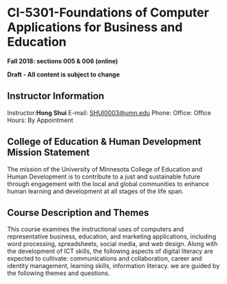 # CI-5301-Foundations of Computer Applications for Business and Education

**Fall 2018: sections 005 & 006 (online)**

**Draft - All content is subject to change**

## Instructor Information

Instructor:**Hong Shui**
E-mail: SHUI0003@umn.edu
Phone:
Office:
Office Hours: By Appointment

## College of Education & Human Development Mission Statement
The mission of the University of Minnesota College of Education and Human Development is to contribute to a just and sustainable future through engagement with the local and global communities to enhance human learning and development at all stages of the life span.


## Course Description and Themes
This course examines the instructional uses of computers and representative business, education, and marketing applications, including word processing, spreadsheets, social media, and web design. Along with the development of ICT skills, the following aspects of digital literacy are expected to cultivate: communications and collaboration, career and identity management, learning skills, information literacy. we are guided by the following themes and questions.


